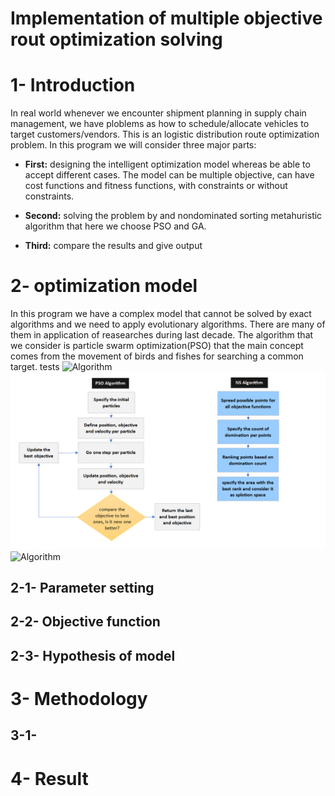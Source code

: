 # Implementation of multiple objective rout optimization solving 

# 1- Introduction 
In real world whenever we encounter shipment planning in supply chain management, we have ploblems as how to schedule/allocate vehicles to target customers/vendors. This is an logistic distribution route optimization problem. In this program we will consider three major parts:
* **First:** designing  the intelligent optimization model whereas be able to accept different cases. The model can be multiple objective, can have cost functions and fitness functions, with constraints or without constraints.

* **Second:** solving the problem by and nondominated sorting metahuristic algorithm that here we choose PSO and GA.

* **Third:** compare the results and give output

# 2- optimization model
In this program we have a complex model that cannot be solved by exact algorithms and we need to apply evolutionary algorithms. There are many of them in application of reasearches during last decade. The algorithm that we consider is particle swarm optimization(PSO) that the main concept comes from the movement of birds and fishes for searching a common target. tests
![Algorithm](C:/Users/aenga/Desktop/C++/Algorithm.png)
![Algorithm](Algorithm.png)
![Algorithm](C:\Users\aenga\Desktop\C++\Algorithm.png)

## 2-1- Parameter setting 

## 2-2- Objective function

## 2-3- Hypothesis of model 

# 3- Methodology

## 3-1- 

# 4- Result
